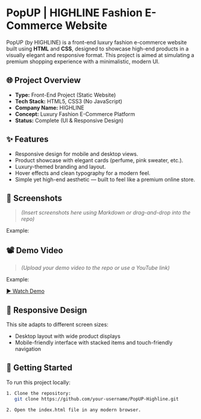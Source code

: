 # PopUP | HIGHLINE Fashion E-Commerce Website

PopUP (by HIGHLINE) is a front-end luxury fashion e-commerce website built using **HTML** and **CSS**, designed to showcase high-end products in a visually elegant and responsive format. This project is aimed at simulating a premium shopping experience with a minimalistic, modern UI.



## 🌐 Project Overview

- **Type:** Front-End Project (Static Website)
- **Tech Stack:** HTML5, CSS3 (No JavaScript)
- **Company Name:** HIGHLINE
- **Concept:** Luxury Fashion E-Commerce Platform
- **Status:** Complete (UI & Responsive Design)



## ✨ Features

- Responsive design for mobile and desktop views.
- Product showcase with elegant cards (perfume, pink sweater, etc.).
- Luxury-themed branding and layout.
- Hover effects and clean typography for a modern feel.
- Simple yet high-end aesthetic — built to feel like a premium online store.



## 📸 Screenshots

> *(Insert screenshots here using Markdown or drag-and-drop into the repo)*

Example:





## 📽️ Demo Video

> *(Upload your demo video to the repo or use a YouTube link)*

Example:

[▶️ Watch Demo](https://www.youtube.com/watch?v=your-demo-link)



## 📱 Responsive Design

This site adapts to different screen sizes:
- Desktop layout with wide product displays
- Mobile-friendly interface with stacked items and touch-friendly navigation


## 🚀 Getting Started

To run this project locally:

```bash
1. Clone the repository:
   git clone https://github.com/your-username/PopUP-Highline.git

2. Open the index.html file in any modern browser.


